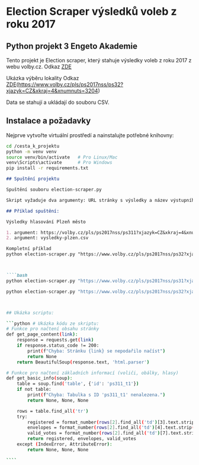 # Election Scraper výsledků voleb z roku 2017

## Python projekt 3 Engeto Akademie

Tento projekt je Election scraper, který stahuje výsledky voleb z roku 2017 z webu volby.cz. Odkaz [ZDE](https://volby.cz/pls/ps2017nss/ps3?xjazyk=CZ)

Ukázka výběru lokality Odkaz [ZDE](https://www.volby.cz/pls/ps2017nss/ps31?xjazyk=CZ&xkraj=4&xnumnuts=3203)(https://www.volby.cz/pls/ps2017nss/ps32?xjazyk=CZ&xkraj=4&xnumnuts=3204)

Data se stahují a ukládají do souboru CSV.

## Instalace a požadavky

Nejprve vytvořte virtuální prostředí a nainstalujte potřebné knihovny:

```bash
cd /cesta_k_projektu
python -m venv venv
source venv/bin/activate   # Pro Linux/Mac
venv\Scripts\activate      # Pro Windows
pip install -r requirements.txt
```

`````markdown
## Spuštění projektu

Spuštění souboru election-scraper.py

Skript vyžaduje dva argumenty: URL stránky s výsledky a název výstupního souboru CSV.

## Příklad spuštění:

Výsledky hlasování Plzeň město

1. argument: https://volby.cz/pls/ps2017nss/ps311?xjazyk=CZ&xkraj=4&xnumnuts=3203
2. argument: vysledky-plzen.csv

Kompletní příklad
python election-scraper.py "https://www.volby.cz/pls/ps2017nss/ps32?xjazyk=CZ&xkraj=4&xnumnuts=3204" plzen-jih1.csv



````bash
python election-scraper.py "https://www.volby.cz/pls/ps2017nss/ps31?xjazyk=CZ&xkraj=4&xnumnuts=3203" vysledky-plzen.csv

python election-scraper.py "https://www.volby.cz/pls/ps2017nss/ps32?xjazyk=CZ&xkraj=4&xnumnuts=3204" plzen-jih1.csv



## Ukázka scriptu:

```python # Ukázka kódu ze skriptu:
# Funkce pro načtení obsahu stránky
def get_page_content(link):
    response = requests.get(link)
    if response.status_code != 200:
        print(f"Chyba: Stránku {link} se nepodařilo načíst")
        return None
    return BeautifulSoup(response.text, 'html.parser')

# Funkce pro načtení základních informací (voliči, obálky, hlasy)
def get_basic_info(soup):
    table = soup.find('table', {'id': 'ps311_t1'})
    if not table:
        print(f"Chyba: Tabulka s ID 'ps311_t1' nenalezena.")
        return None, None, None

    rows = table.find_all('tr')
    try:
        registered = format_number(rows[2].find_all('td')[3].text.strip())
        envelopes = format_number(rows[2].find_all('td')[4].text.strip())
        valid_votes = format_number(rows[2].find_all('td')[7].text.strip())
        return registered, envelopes, valid_votes
    except (IndexError, AttributeError):
        return None, None, None

````
